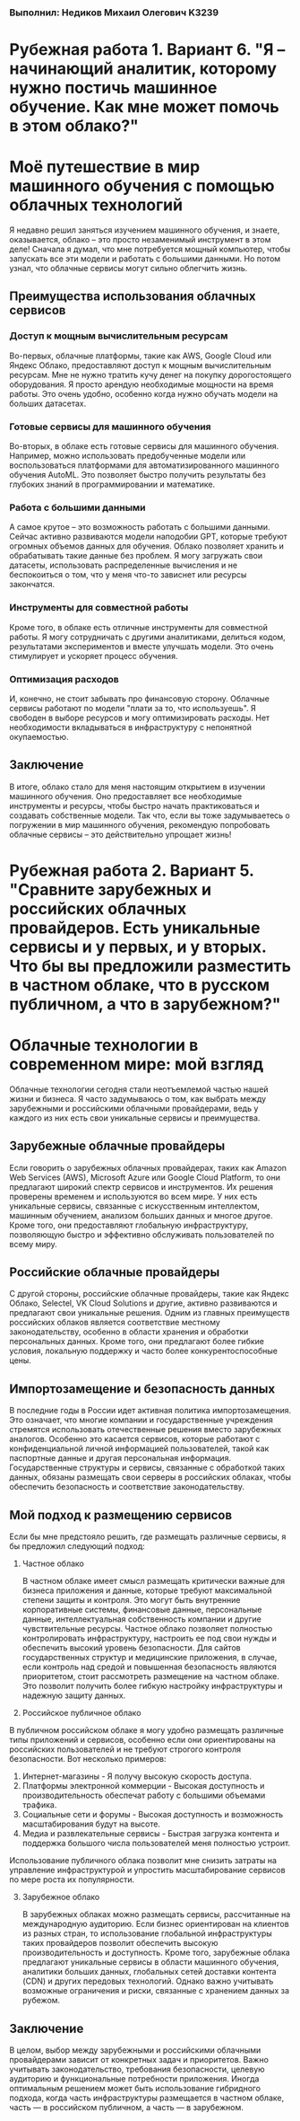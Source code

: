 ### Выполнил: Недиков Михаил Олегович K3239

# Рубежная работа 1. Вариант 6. "Я – начинающий аналитик, которому нужно постичь машинное обучение. Как мне может помочь в этом облако?"

# Моё путешествие в мир машинного обучения с помощью облачных технологий

Я недавно решил заняться изучением машинного обучения, и знаете, оказывается, облако – это просто незаменимый инструмент в этом деле! Сначала я думал, что мне потребуется мощный компьютер, чтобы запускать все эти модели и работать с большими данными. Но потом узнал, что облачные сервисы могут сильно облегчить жизнь.

## Преимущества использования облачных сервисов

### Доступ к мощным вычислительным ресурсам

Во-первых, облачные платформы, такие как AWS, Google Cloud или Яндекс Облако, предоставляют доступ к мощным вычислительным ресурсам. Мне не нужно тратить кучу денег на покупку дорогостоящего оборудования. Я просто арендую необходимые мощности на время работы. Это очень удобно, особенно когда нужно обучать модели на больших датасетах.

### Готовые сервисы для машинного обучения

Во-вторых, в облаке есть готовые сервисы для машинного обучения. Например, можно использовать предобученные модели или воспользоваться платформами для автоматизированного машинного обучения AutoML. Это позволяет быстро получить результаты без глубоких знаний в программировании и математике.

### Работа с большими данными

А самое крутое – это возможность работать с большими данными. Сейчас активно развиваются модели наподобии GPT, которые требуют огромных объемов данных для обучения. Облако позволяет хранить и обрабатывать такие данные без проблем. Я могу загружать свои датасеты, использовать распределенные вычисления и не беспокоиться о том, что у меня что-то зависнет или ресурсы закончатся.

### Инструменты для совместной работы

Кроме того, в облаке есть отличные инструменты для совместной работы. Я могу сотрудничать с другими аналитиками, делиться кодом, результатами экспериментов и вместе улучшать модели. Это очень стимулирует и ускоряет процесс обучения.

### Оптимизация расходов

И, конечно, не стоит забывать про финансовую сторону. Облачные сервисы работают по модели "плати за то, что используешь". Я свободен в выборе ресурсов и могу оптимизировать расходы. Нет необходимости вкладываться в инфраструктуру с непонятной окупаемостью.

## Заключение

В итоге, облако стало для меня настоящим открытием в изучении машинного обучения. Оно предоставляет все необходимые инструменты и ресурсы, чтобы быстро начать практиковаться и создавать собственные модели. Так что, если вы тоже задумываетесь о погружении в мир машинного обучения, рекомендую попробовать облачные сервисы – это действительно упрощает жизнь!

# Рубежная работа 2. Вариант 5. "Сравните зарубежных и российских облачных провайдеров. Есть уникальные сервисы и у первых, и у вторых. Что бы вы предложили разместить в частном облаке, что в русском публичном, а что в зарубежном?"

# Облачные технологии в современном мире: мой взгляд

Облачные технологии сегодня стали неотъемлемой частью нашей жизни и бизнеса. Я часто задумываюсь о том, как выбрать между зарубежными и российскими облачными провайдерами, ведь у каждого из них есть свои уникальные сервисы и преимущества.

## Зарубежные облачные провайдеры

Если говорить о зарубежных облачных провайдерах, таких как Amazon Web Services (AWS), Microsoft Azure или Google Cloud Platform, то они предлагают широкий спектр сервисов и инструментов. Их решения проверены временем и используются во всем мире. У них есть уникальные сервисы, связанные с искусственным интеллектом, машинным обучением, анализом больших данных и многое другое. Кроме того, они предоставляют глобальную инфраструктуру, позволяющую быстро и эффективно обслуживать пользователей по всему миру.

## Российские облачные провайдеры

С другой стороны, российские облачные провайдеры, такие как Яндекс Облако, Selectel, VK Cloud Solutions и другие, активно развиваются и предлагают свои уникальные решения. Одним из главных преимуществ российских облаков является соответствие местному законодательству, особенно в области хранения и обработки персональных данных. Кроме того, они предлагают более гибкие условия, локальную поддержку и часто более конкурентоспособные цены.

## Импортозамещение и безопасность данных

В последние годы в России идет активная политика импортозамещения. Это означает, что многие компании и государственные учреждения стремятся использовать отечественные решения вместо зарубежных аналогов. Особенно это касается сервисов, которые работают с конфиденциальной личной информацией пользователей, такой как паспортные данные и другая персональная информация. Государственные структуры и сервисы, связанные с обработкой таких данных, обязаны размещать свои серверы в российских облаках, чтобы обеспечить безопасность и соответствие законодательству.

## Мой подход к размещению сервисов

Если бы мне предстояло решить, где размещать различные сервисы, я бы предложил следующий подход:

1. Частное облако

   В частном облаке имеет смысл размещать критически важные для бизнеса приложения и данные, которые требуют максимальной степени защиты и контроля. Это могут быть внутренние корпоративные системы, финансовые данные, персональные данные, интеллектуальная собственность компании и другие чувствительные ресурсы. Частное облако позволяет полностью контролировать инфраструктуру, настроить ее под свои нужды и обеспечить высокий уровень безопасности. Для сайтов государственных структур и медицинские приложения, в случае, если контроль над средой и повышенная безопасность являются приоритетом, стоит рассмотреть размещение на частном облаке. Это позволит получить более гибкую настройку инфраструктуры и надежную защиту данных.

2. Российское публичное облако

В публичном российском облаке я могу удобно размещать различные типы приложений и сервисов, особенно если они ориентированы на российских пользователей и не требуют строгого контроля безопасности. Вот несколько примеров:

1. Интернет-магазины - Я получу высокую скорость доступа.
2. Платформы электронной коммерции - Высокая доступность и производительность обеспечат работу с большими объемами трафика.
3. Социальные сети и форумы - Высокая доступность и возможность масштабирования будут на высоте.
4. Медиа и развлекательные сервисы - Быстрая загрузка контента и поддержка большого числа пользователей меня полностью устроит.

Использование публичного облака позволит мне снизить затраты на управление инфраструктурой и упростить масштабирование сервисов по мере роста их популярности.

3. Зарубежное облако

   В зарубежных облаках можно размещать сервисы, рассчитанные на международную аудиторию. Если бизнес ориентирован на клиентов из разных стран, то использование глобальной инфраструктуры таких провайдеров позволит обеспечить высокую производительность и доступность. Кроме того, зарубежные облака предлагают уникальные сервисы в области машинного обучения, аналитики больших данных, глобальных сетей доставки контента (CDN) и других передовых технологий. Однако важно учитывать возможные ограничения и риски, связанные с хранением данных за рубежом.

## Заключение

В целом, выбор между зарубежными и российскими облачными провайдерами зависит от конкретных задач и приоритетов. Важно учитывать законодательство, требования безопасности, целевую аудиторию и функциональные потребности приложения. Иногда оптимальным решением может быть использование гибридного подхода, когда часть инфраструктуры размещается в частном облаке, часть — в российском публичном, а часть — в зарубежном.
